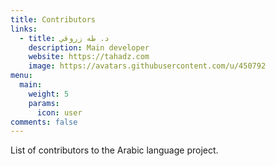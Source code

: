 ```yaml
---
title: Contributors
links:
  - title: د. طه زروقي
    description: Main developer
    website: https://tahadz.com
    image: https://avatars.githubusercontent.com/u/450792
menu:
  main:
    weight: 5
    params:
      icon: user
comments: false
---
```


List of contributors to the Arabic language project.
